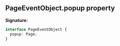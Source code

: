 ## PageEventObject.popup property

**Signature:**

```typescript
interface PageEventObject {
  popup: Page;
}
```
